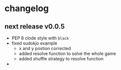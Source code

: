 
# changelog

## next release v0.0.5

- PEP 8 clode style with `black`
- fixed sudokjo example
  - x and y postion corrected
  - added resolve function to solve the whole game
  - added shuffle strategy to resolve function
-
